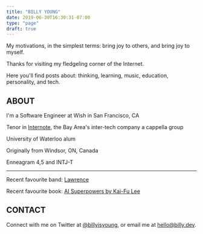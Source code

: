 ```yaml
---
title: "BILLY YOUNG"
date: 2019-06-30T16:30:31-07:00
type: "page"
draft: true
---
```


My motivations, in the simplest terms: bring joy to others, and bring joy to myself.

Thanks for visiting my fledgeling corner of the Internet.  

Here you'll find posts about: thinking, learning, music, education, personality, and tech.

## ABOUT
I'm a Software Engineer at Wish in San Francisco, CA

Tenor in [Internote](https://www.instagram.com/p/BzQufySnZaF/), the Bay Area's inter-tech company a cappella group

University of Waterloo alum

Originally from Windsor, ON, Canada

Enneagram 4,5 and INTJ-T

---

Recent favourite band: [Lawrence](https://youtu.be/-zBGN9wLQ3I)

Recent favourite book: [AI Superpowers by Kai-Fu Lee](https://smile.amazon.com/dp/132854639X)

## CONTACT
Connect with me on Twitter at [@billyisyoung](https://twitter.com/billyisyoung), or email me at hello@billy.dev.
